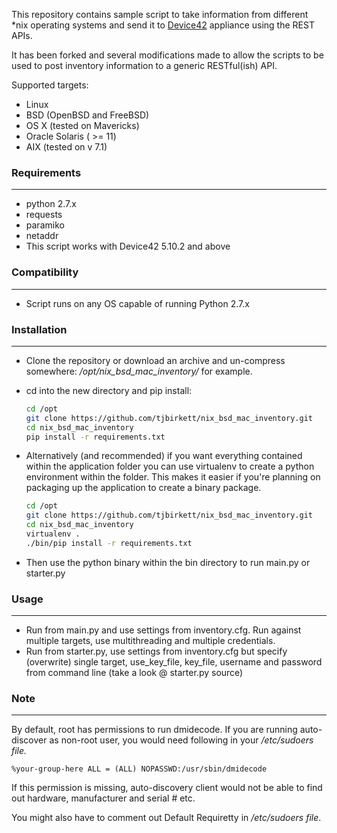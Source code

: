 This repository contains sample script to take information from different *nix operating systems and send it to [Device42](http://www.device42.com/) appliance using the REST APIs.

It has been forked and several modifications made to allow the scripts to be used to post inventory information to a generic RESTful(ish) API. 

Supported targets:

* Linux 
* BSD (OpenBSD and FreeBSD)
* OS X (tested on Mavericks)
* Oracle Solaris ( >= 11)
* AIX (tested on v 7.1)
    
### Requirements
-----------------------------
* python 2.7.x
* requests
* paramiko 
* netaddr
* This script works with Device42 5.10.2 and above
    
### Compatibility
-----------------------------
* Script runs on any OS capable of running Python 2.7.x
	
### Installation
-----------------------------
* Clone the repository or download an archive and un-compress somewhere: */opt/nix_bsd_mac_inventory/* for example.
* cd into the new directory and pip install:

	```Bash
	cd /opt
	git clone https://github.com/tjbirkett/nix_bsd_mac_inventory.git
	cd nix_bsd_mac_inventory
	pip install -r requirements.txt
	```
	
* Alternatively (and recommended) if you want everything contained within the application folder you can use virtualenv to create a python environment within the folder. This makes it easier if you're planning on packaging up the application to create a binary package.

	```Bash
	cd /opt
	git clone https://github.com/tjbirkett/nix_bsd_mac_inventory.git
	cd nix_bsd_mac_inventory
	virtualenv .
	./bin/pip install -r requirements.txt
	```

* Then use the python binary within the bin directory to run main.py or starter.py

	
### Usage
-----------------------------
* Run from main.py and use settings from inventory.cfg. Run against multiple targets, use multithreading and multiple credentials.
* Run from starter.py, use settings from inventory.cfg but specify (overwrite) single target, use_key_file, key_file, username and password from command line (take a look @ starter.py source)

### Note
----------------------------

By default, root has permissions to run dmidecode. If you are running auto-discover as non-root user, you would need following in your */etc/sudoers file.*

	%your-group-here ALL = (ALL) NOPASSWD:/usr/sbin/dmidecode

If this permission is missing, auto-discovery client would not be able to find out hardware, manufacturer and serial # etc.

You might also have to comment out Default Requiretty in */etc/sudoers file*.
